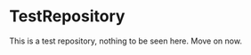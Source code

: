 TestRepository
==============

This is a test repository, nothing to be seen here. Move on now.  
 
 
  
  
   
     
           
           
        
         
           
         
     
    
       
   
     
   
  
  
 
 

